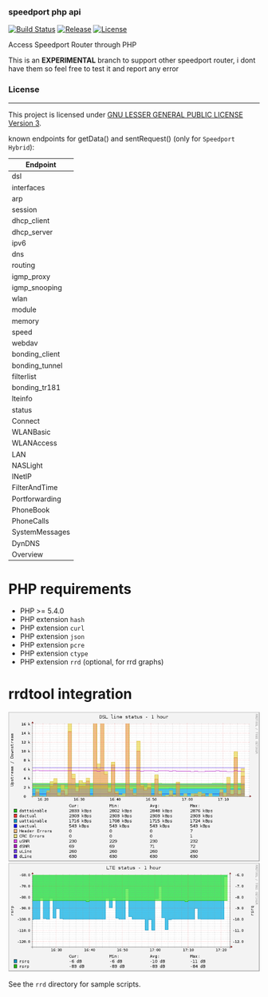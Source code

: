 ### speedport php api

[![Build Status](https://travis-ci.org/Stricted/speedport-hybrid-php-api.svg?branch=master)](https://travis-ci.org/Stricted/speedport-hybrid-php-api) [![Release](https://img.shields.io/github/release/Stricted/speedport-hybrid-php-api.svg)](https://github.com/Stricted/speedport-hybrid-php-api/releases/latest) [![License](https://img.shields.io/badge/license-LGPLv3-brightgreen.svg)](https://github.com/Stricted/speedport-hybrid-php-api/blob/master/LICENSE)

Access Speedport Router through PHP

This is an **EXPERIMENTAL** branch to support other speedport router, i dont have them so feel free to test it and report any error

### License
---
This project is licensed under [GNU LESSER GENERAL PUBLIC LICENSE Version 3](https://github.com/Stricted/speedport-hybrid-php-api/blob/master/LICENSE).

known endpoints for getData() and sentRequest() (only for `Speedport Hybrid`):

| Endpoint       |
| -------------- |
| dsl            |
| interfaces     |
| arp            |
| session        |
| dhcp_client    |
| dhcp_server    |
| ipv6           |
| dns            |
| routing        |
| igmp_proxy     |
| igmp_snooping  |
| wlan           |
| module         |
| memory         |
| speed          |
| webdav         |
| bonding_client |
| bonding_tunnel |
| filterlist     |
| bonding_tr181  |
| lteinfo        |
| status         |
| Connect        |
| WLANBasic      |
| WLANAccess     |
| LAN            |
| NASLight       |
| INetIP         |
| FilterAndTime  |
| Portforwarding |
| PhoneBook      |
| PhoneCalls     |
| SystemMessages |
| DynDNS         |
| Overview       |

PHP requirements
============= 
 * PHP >= 5.4.0
 * PHP extension `hash`
 * PHP extension `curl`
 * PHP extension `json`
 * PHP extension `pcre`
 * PHP extension `ctype`
 * PHP extension `rrd` (optional, for rrd graphs)

rrdtool integration
=============

![dsl status](assets/dsl-1h.png)
![lte status](assets/lteinfo-1h.png)

See the ```rrd``` directory for sample scripts.